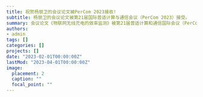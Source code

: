 ```yaml
---
title: 祝贺杨朋卫的会议论文被PerCom 2023接收!
subtitle: 杨朋卫的会议论文被第21届国际普适计算与通信会议（PerCom 2023）接受。
summary: 会议论文《物联网无线充电的效率监测》被第21届普适计算和通信国际会议（PerCom 2023）接受。
authors:
- admin
tags: []
categories: []
projects: []
date: "2023-02-01T00:00:00Z"
lastMod: "2023-04-01T00:00:00Z"
image:
  placement: 2
  caption: ""
  focal_point: ""
---
```

